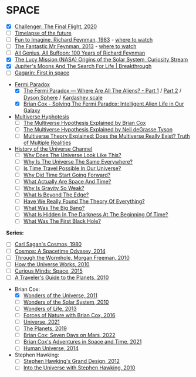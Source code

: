 # SPACE
- [x] [Challenger: The Final Flight, 2020](https://www.netflix.com/nl-en/title/81012137)
- [ ] [Timelapse of the future](https://www.youtube.com/watch?v=uD4izuDMUQA)
- [ ] [Fun to Imagine, Richard Feynman, 1983](https://www.imdb.com/title/tt1118155/?ref_=tt_sims_tt_t_3) - [where to watch](https://www.youtube.com/watch?v=P1ww1IXRfTA)
- [ ] [The Fantastic Mr Feynman, 2013](https://www.imdb.com/title/tt5182420/?ref_=tt_sims_tt_t_3) - [where to watch](https://www.youtube.com/watch?v=H9fjhQMsDW4)
- [ ] [All Genius, All Buffoon: 100 Years of Richard Feynman](https://www.youtube.com/watch?v=A8pBn8S_JPAa)
- [x] [The Lucy Mission (NASA) Origins of the Solar System, Curiosity Stream](https://curiositystream.com/video/6652)
- [x] [Jupiter's Moons And The Search For Life | Breakthrough](https://www.youtube.com/watch?v=6uEwKVVEyGg)
- [ ] [Gagarin: First in space](https://www.imdb.com/title/tt2856930/)
- [Fermi Paradox](https://en.wikipedia.org/wiki/Fermi_paradox)
   - [x] [The Fermi Paradox — Where Are All The Aliens? - Part 1](https://www.youtube.com/watch?v=sNhhvQGsMEc) / [Part 2](https://www.youtube.com/watch?v=1fQkVqno-uI) / [Dyson Sphere](https://en.wikipedia.org/wiki/Dyson_sphere) / [Kardashev scale](https://en.wikipedia.org/wiki/Kardashev_scale)
   - [x] [Brian Cox - Solving The Fermi Paradox: Intelligent Alien Life in Our Galaxy](https://www.youtube.com/watch?v=KNQuGF03Ve4)
- [Multiverse Hyphotesis](https://en.wikipedia.org/wiki/Multiverse)
   - [ ] [The Multiverse Hypothesis Explained by Brian Cox](https://www.youtube.com/watch?v=D_VrMvTNvX0)
   - [ ] [The Multiverse Hypothesis Explained by Neil deGrasse Tyson](https://www.youtube.com/watch?v=h6OoaNPSZeM)
   - [ ] [Multiverse Theory Explained: Does the Multiverse Really Exist? Truth of Multiple Realities](https://www.youtube.com/watch?v=TLGcmDbleWQ)
- [History of the Universe Channel](https://www.youtube.com/@HistoryoftheUniverse)
   - [ ] [Why Does The Universe Look Like This?](https://www.youtube.com/watch?v=iDqQ9qgTWmg)
   - [ ] [Why Is The Universe The Same Everywhere?](https://www.youtube.com/watch?v=5JM9RJFMHgc)
   - [ ] [Is Time Travel Possible In Our Universe?](https://www.youtube.com/watch?v=JXZpac6TREw)
   - [ ] [Why Did Time Start Going Forward?](https://www.youtube.com/watch?v=x9m0sz2sUfU)
   - [ ] [What Actually Are Space And Time?](https://www.youtube.com/watch?v=yPVQtvbiS4Y)
   - [ ] [Why Is Gravity So Weak?](https://www.youtube.com/watch?v=4IxuXuLbMoQ)
   - [ ] [What Is Beyond The Edge?](https://www.youtube.com/watch?v=_IkaetPoBZM)
   - [ ] [Have We Really Found The Theory Of Everything?](https://www.youtube.com/watch?v=E4CsY5B3BoI)
   - [ ] [What Was The Big Bang?](https://www.youtube.com/watch?v=XSCrSkK2HcQ)
   - [ ] [What Is Hidden In The Darkness At The Beginning Of Time?](https://www.youtube.com/watch?v=o6wgOd8ghRY)
   - [ ] [What Was The First Black Hole?](https://www.youtube.com/watch?v=HWVnmJpEPjk)

**Series:**
- [ ] [Carl Sagan's Cosmos, 1980](https://www.imdb.com/title/tt0081846/?ref_=tt_sims_tt_i_5) 
- [ ] [Cosmos: A Spacetime Odyssey, 2014](https://www.imdb.com/title/tt2395695/?ref_=tt_sims_tt_i_7)
- [ ] [Through the Wormhole, Morgan Freeman, 2010](https://www.imdb.com/title/tt1513168/?ref_=tt_sims_tt_i_2)
- [ ] [How the Universe Works, 2010](https://www.imdb.com/title/tt1832668/?ref_=tt_sims_tt_i_1)
- [ ] [Curious Minds: Space, 2015](https://www.imdb.com/title/tt6951516/)
- [ ] [A Traveler's Guide to the Planets, 2010](https://www.imdb.com/title/tt1616205/)
- Brian Cox:
   - [x] [Wonders of the Universe, 2011](https://www.imdb.com/title/tt1854226/?ref_=tt_sims_tt_i_1)
   - [ ] [Wonders of the Solar System, 2010](https://www.imdb.com/title/tt1611787/?ref_=tt_sims_tt_i_2)
   - [ ] [Wonders of Life, 2013](https://www.imdb.com/title/tt2699374/?ref_=tt_sims_tt_i_3)
   - [ ] [Forces of Nature with Brian Cox, 2016](https://www.imdb.com/title/tt5907228/?ref_=tt_sims_tt_i_4)
   - [ ] [Universe, 2021](https://www.imdb.com/title/tt15757074/?ref_=tt_sims_tt_i_7)
   - [ ] [The Planets, 2019](https://www.imdb.com/title/tt10394800/?ref_=tt_sims_tt_i_1)
   - [ ] [Brian Cox: Seven Days on Mars, 2022](https://www.imdb.com/title/tt19857396/?ref_=tt_sims_tt_i_2)
   - [ ] [Brian Cox's Adventures in Space and Time, 2021](https://www.imdb.com/title/tt14716416/)
   - [ ] [Human Universe, 2014](https://www.imdb.com/title/tt4162128/?ref_=tt_sims_tt_i_6)
- Stephen Hawking:
   - [ ] [Stephen Hawking's Grand Design, 2012](https://www.imdb.com/title/tt2203380/?ref_=tt_tpks_tt_i_1_pd_tp1_pbr_ic)
   - [ ] [Into the Universe with Stephen Hawking, 2010](https://www.imdb.com/title/tt1655078/?ref_=tt_sims_tt_i_1)
